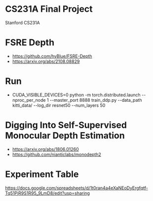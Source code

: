 # CS231A Final Project
Stanford CS231A 

# FSRE Depth 
* https://github.com/hyBlue/FSRE-Depth
* https://arxiv.org/abs/2108.08829

# Run 
* CUDA_VISIBLE_DEVICES=0 python -m torch.distributed.launch --nproc_per_node 1 --master_port 8888 train_ddp.py --data_path kitti_data/ --log_dir resnet50 --num_layers 50


# Digging Into Self-Supervised Monocular Depth Estimation
* https://arxiv.org/abs/1806.01260
* https://github.com/nianticlabs/monodepth2

# Experiment Table
https://docs.google.com/spreadsheets/d/1t0ran4a4eXaNEoDyErgfqtf-Tq51PjR9S1R95_9LmD8/edit?usp=sharing

